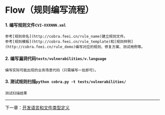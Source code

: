 # Flow（规则编写流程）

#### 1. 编写规则文件`CVI-XXXNNN.xml`
    参考[规则命名](http://cobra.feei.cn/rule_name)建立规则文件。
    参考[规则模板](http://cobra.feei.cn/rule_template)和[规则样例](http://cobra.feei.cn/rule_demo)编写对应的规则、修复方案、测试用例等。

#### 2. 编写漏洞代码`tests/vulnerabilities/v.language`
    编写实际可能出现的业务场景代码（只需编写一处即可）。

#### 3. 测试规则扫描`python cobra.py -t tests/vulnerabilities/`
    测试扫描结果

---
下一章：[开发语言和文件类型定义](http://cobra.feei.cn/languages)
